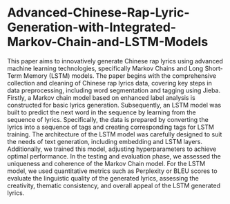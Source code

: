 # Advanced-Chinese-Rap-Lyric-Generation-with-Integrated-Markov-Chain-and-LSTM-Models
This paper aims to innovatively generate Chinese rap lyrics using advanced machine learning technologies, specifically Markov Chains and Long Short-Term Memory (LSTM) models. The paper begins with the comprehensive collection and cleaning of Chinese rap lyrics data, covering key steps in data preprocessing, including word segmentation and tagging using Jieba. Firstly, a Markov chain model based on enhanced label analysis is constructed for basic lyrics generation. Subsequently, an LSTM model was built to predict the next word in the sequence by learning from the sequence of lyrics. Specifically, the data is prepared by converting the lyrics into a sequence of tags and creating corresponding tags for LSTM training. The architecture of the LSTM model was carefully designed to suit the needs of text generation, including embedding and LSTM layers. Additionally, we trained this model, adjusting hyperparameters to achieve optimal performance. In the testing and evaluation phase, we assessed the uniqueness and coherence of the Markov Chain model. For the LSTM model, we used quantitative metrics such as Perplexity or BLEU scores to evaluate the linguistic quality of the generated lyrics, assessing the creativity, thematic consistency, and overall appeal of the LSTM generated lyrics.
